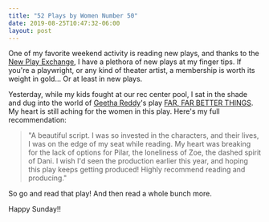 ```yaml
---
title: "52 Plays by Women Number 50"
date: 2019-08-25T10:47:32-06:00
layout: post
---
```


One of my favorite weekend activity is reading new plays, and thanks to the [New Play Exchange](https://newplayexchange.org/dashboard), I have a plethora of new plays at my finger tips. If you're a playwright, or any kind of theater artist, a membership is worth its weight in gold... Or at least in new plays.

Yesterday, while my kids fought at our rec center pool, I sat in the shade and dug into the world of [Geetha Reddy](https://newplayexchange.org/users/32420/geetha-reddy)'s play [FAR, FAR BETTER THINGS](https://newplayexchange.org/plays/411886/far-far-better-things). My heart is still aching for the women in this play. Here's my full recommendation:

>"A beautiful script. I was so invested in the characters, and their lives, I was on the edge of my seat while reading. My heart was breaking for the lack of options for Pilar, the loneliness of Zoe, the dashed spirit of Dani. I wish I'd seen the production earlier this year, and hoping this play keeps getting produced! Highly recommend reading and producing."

So go and read that play! And then read a whole bunch more.

Happy Sunday!!
